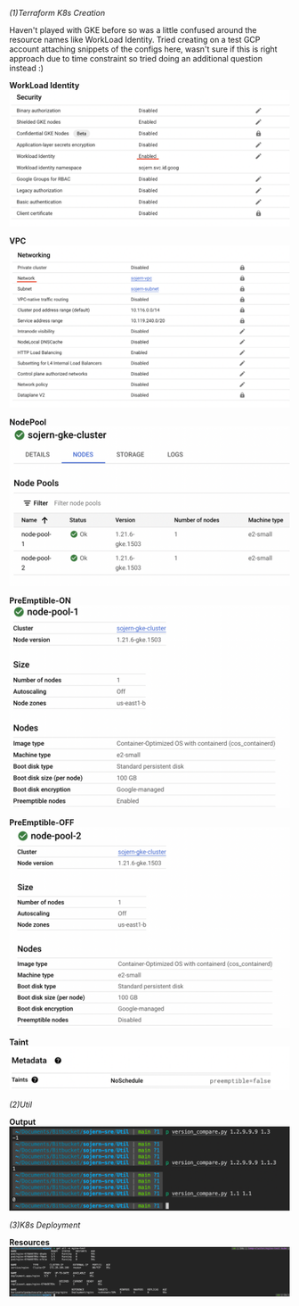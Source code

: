 *(1)Terraform K8s Creation*

Haven't played with GKE before so was a little confused around the resource names like WorkLoad Identity. Tried creating on a test GCP account attaching snippets of the configs here, wasn't sure if this is right approach due to time constraint so tried doing an additional question instead :)

**WorkLoad Identity**
![WorkloadIdentity](/z-snapshots/workload_identity.png)

**VPC**
![VPC](/z-snapshots/vpc.png)

**NodePool**
![NodePool](/z-snapshots/node-pool.png)

**PreEmptible-ON**
![On](/z-snapshots/preemptible-on.png)

**PreEmptible-OFF**
![Off](/z-snapshots/preemptible-off.png)

**Taint**
![Taint](/z-snapshots/taint.png)

*(2)Util*

**Output**
![Output](/z-snapshots/util.png)

*(3)K8s Deployment*

**Resources**
![All](/z-snapshots/resources.png)